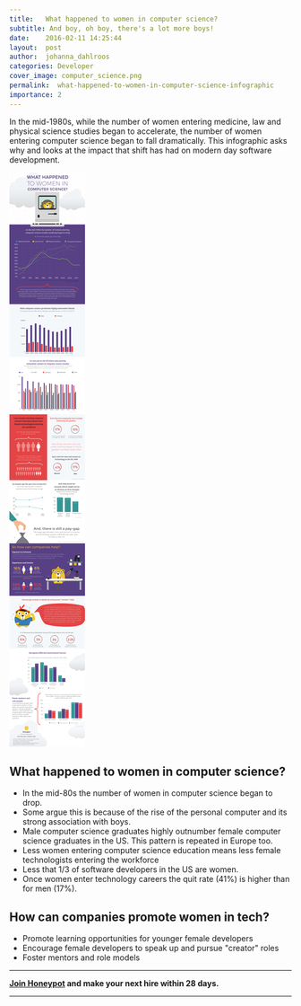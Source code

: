 ```yaml
---
title:   What happened to women in computer science?
subtitle: And boy, oh boy, there's a lot more boys!
date:    2016-02-11 14:25:44
layout:  post
author:  johanna_dahlroos
categories: Developer
cover_image: computer_science.png
permalink:  what-happened-to-women-in-computer-science-infographic
importance: 2
---
```


In the mid-1980s, while the number of women entering medicine, law and physical science studies began to accelerate, the number of women entering computer science began to fall dramatically. This infographic asks why and looks at the impact that shift has had on modern day software development.

<!--more--> 

![women-in-computer-science](/assets/images/women-in-computer-science-infographic.png)


## What happened to women in computer science? 

* In the mid-80s the number of women in computer science began to drop. 
* Some argue this is because of the rise of the personal computer and its strong association with boys.
* Male computer science graduates highly outnumber female computer science graduates in the US. This pattern is repeated in Europe too. 
* Less women entering computer science education means less female technologists entering the workforce
* Less that 1/3 of software developers in the US are women.
* Once women enter technology careers the quit rate (41%) is higher than for men (17%).

## How can companies promote women in tech?

* Promote learning opportunities  for younger female developers
* Encourage female developers to speak up and pursue "creator" roles
* Foster mentors and role models

* * *

**[Join Honeypot][1] and make your next hire within 28 days.**

* * *


[1]: https://www.honeypot.io/pages/for_employers?utm_source=blog&utm_medium=organic&utm_term=f&utm_content=160203&utm_campaign=com-no





